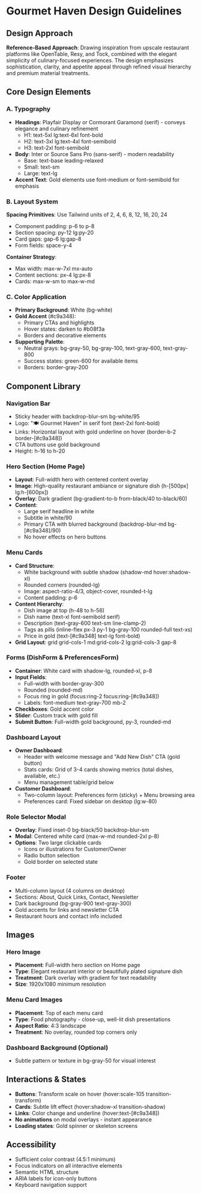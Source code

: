 # Gourmet Haven Design Guidelines

## Design Approach
**Reference-Based Approach**: Drawing inspiration from upscale restaurant platforms like OpenTable, Resy, and Tock, combined with the elegant simplicity of culinary-focused experiences. The design emphasizes sophistication, clarity, and appetite appeal through refined visual hierarchy and premium material treatments.

## Core Design Elements

### A. Typography
- **Headings**: Playfair Display or Cormorant Garamond (serif) - conveys elegance and culinary refinement
  - H1: text-5xl lg:text-6xl font-bold
  - H2: text-3xl lg:text-4xl font-semibold
  - H3: text-2xl font-semibold
- **Body**: Inter or Source Sans Pro (sans-serif) - modern readability
  - Base: text-base leading-relaxed
  - Small: text-sm
  - Large: text-lg
- **Accent Text**: Gold elements use font-medium or font-semibold for emphasis

### B. Layout System
**Spacing Primitives**: Use Tailwind units of 2, 4, 6, 8, 12, 16, 20, 24
- Component padding: p-6 to p-8
- Section spacing: py-12 lg:py-20
- Card gaps: gap-6 lg:gap-8
- Form fields: space-y-4

**Container Strategy**:
- Max width: max-w-7xl mx-auto
- Content sections: px-4 lg:px-8
- Cards: max-w-sm to max-w-md

### C. Color Application
- **Primary Background**: White (bg-white)
- **Gold Accent** (#c9a348): 
  - Primary CTAs and highlights
  - Hover states: darken to #b08f3a
  - Borders and decorative elements
- **Supporting Palette**:
  - Neutral grays: bg-gray-50, bg-gray-100, text-gray-600, text-gray-800
  - Success states: green-600 for available items
  - Borders: border-gray-200

## Component Library

### Navigation Bar
- Sticky header with backdrop-blur-sm bg-white/95
- Logo: "🍽️ Gourmet Haven" in serif font (text-2xl font-bold)
- Links: Horizontal layout with gold underline on hover (border-b-2 border-[#c9a348])
- CTA buttons use gold background
- Height: h-16 to h-20

### Hero Section (Home Page)
- **Layout**: Full-width hero with centered content overlay
- **Image**: High-quality restaurant ambiance or signature dish (h-[500px] lg:h-[600px])
- **Overlay**: Dark gradient (bg-gradient-to-b from-black/40 to-black/60)
- **Content**: 
  - Large serif headline in white
  - Subtitle in white/90
  - Primary CTA with blurred background (backdrop-blur-md bg-[#c9a348]/90)
  - No hover effects on hero buttons

### Menu Cards
- **Card Structure**: 
  - White background with subtle shadow (shadow-md hover:shadow-xl)
  - Rounded corners (rounded-lg)
  - Image: aspect-ratio-4/3, object-cover, rounded-t-lg
  - Content padding: p-6
- **Content Hierarchy**:
  - Dish image at top (h-48 to h-56)
  - Dish name (text-xl font-semibold serif)
  - Description (text-gray-600 text-sm line-clamp-2)
  - Tags as pills (inline-flex px-3 py-1 bg-gray-100 rounded-full text-xs)
  - Price in gold (text-[#c9a348] text-lg font-bold)
- **Grid Layout**: grid grid-cols-1 md:grid-cols-2 lg:grid-cols-3 gap-8

### Forms (DishForm & PreferencesForm)
- **Container**: White card with shadow-lg, rounded-xl, p-8
- **Input Fields**:
  - Full-width with border-gray-300
  - Rounded (rounded-md)
  - Focus ring in gold (focus:ring-2 focus:ring-[#c9a348])
  - Labels: font-medium text-gray-700 mb-2
- **Checkboxes**: Gold accent color
- **Slider**: Custom track with gold fill
- **Submit Button**: Full-width gold background, py-3, rounded-md

### Dashboard Layout
- **Owner Dashboard**:
  - Header with welcome message and "Add New Dish" CTA (gold button)
  - Stats cards: Grid of 3-4 cards showing metrics (total dishes, available, etc.)
  - Menu management table/grid below
- **Customer Dashboard**:
  - Two-column layout: Preferences form (sticky) + Menu browsing area
  - Preferences card: Fixed sidebar on desktop (lg:w-80)

### Role Selector Modal
- **Overlay**: Fixed inset-0 bg-black/50 backdrop-blur-sm
- **Modal**: Centered white card (max-w-md rounded-2xl p-8)
- **Options**: Two large clickable cards
  - Icons or illustrations for Customer/Owner
  - Radio button selection
  - Gold border on selected state

### Footer
- Multi-column layout (4 columns on desktop)
- Sections: About, Quick Links, Contact, Newsletter
- Dark background (bg-gray-900 text-gray-300)
- Gold accents for links and newsletter CTA
- Restaurant hours and contact info included

## Images

### Hero Image
- **Placement**: Full-width hero section on Home page
- **Type**: Elegant restaurant interior or beautifully plated signature dish
- **Treatment**: Dark overlay with gradient for text readability
- **Size**: 1920x1080 minimum resolution

### Menu Card Images
- **Placement**: Top of each menu card
- **Type**: Food photography - close-up, well-lit dish presentations
- **Aspect Ratio**: 4:3 landscape
- **Treatment**: No overlay, rounded top corners only

### Dashboard Background (Optional)
- Subtle pattern or texture in bg-gray-50 for visual interest

## Interactions & States
- **Buttons**: Transform scale on hover (hover:scale-105 transition-transform)
- **Cards**: Subtle lift effect (hover:shadow-xl transition-shadow)
- **Links**: Color change and underline (hover:text-[#c9a348])
- **No animations** on modal overlays - instant appearance
- **Loading states**: Gold spinner or skeleton screens

## Accessibility
- Sufficient color contrast (4.5:1 minimum)
- Focus indicators on all interactive elements
- Semantic HTML structure
- ARIA labels for icon-only buttons
- Keyboard navigation support
